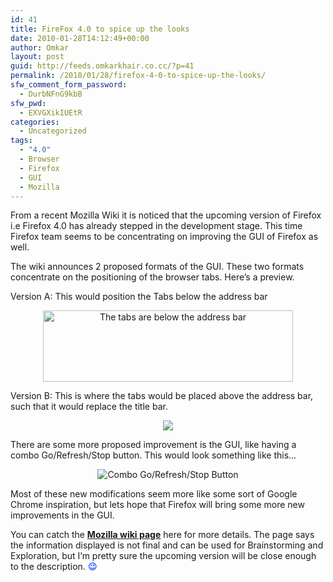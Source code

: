 ```yaml
---
id: 41
title: FireFox 4.0 to spice up the looks
date: 2010-01-28T14:12:49+00:00
author: Omkar
layout: post
guid: http://feeds.omkarkhair.co.cc/?p=41
permalink: /2010/01/28/firefox-4-0-to-spice-up-the-looks/
sfw_comment_form_password:
  - DurbNFnG9kbB
sfw_pwd:
  - EXVGXikIUEtR
categories:
  - Uncategorized
tags:
  - "4.0"
  - Browser
  - Firefox
  - GUI
  - Mozilla
---
```

From a recent Mozilla Wiki it is noticed that the upcoming version of Firefox i.e Firefox 4.0 has already stepped in the development stage. This time Firefox team seems to be concentrating on improving the GUI of Firefox as well.

The wiki announces 2 proposed formats of the GUI. These two formats concentrate on the positioning of the browser tabs. Here&#8217;s a preview.

Version A: This would position the Tabs below the address bar

<p style="text-align: center;">
  <img src="http://lh3.ggpht.com/_Tf3uLIahhCQ/Sq9uHvNRkzI/AAAAAAAAAOY/KFgr2Ur8f5c/s400/SGPhoto_2009_09_15%2016_04_37.jpg" border="0" title="The tabs are below the address bar" width="400" height="114" />
</p>

Version B: This is where the tabs would be placed above the address bar, such that it would replace the title bar.

<p style="text-align: center;">
  <img src="http://lh3.ggpht.com/_Tf3uLIahhCQ/Sq9uKNgjZLI/AAAAAAAAAOc/19Gz_akYo0Q/s400/SGPhoto_2009_09_15%2016_04_59.jpg" border="0" />
</p>

There are some more proposed improvement is the GUI, like having a combo Go/Refresh/Stop button. This would look something like this&#8230;

<p style="text-align: center;">
  <img src="http://lh5.ggpht.com/_Tf3uLIahhCQ/Sq9uMnFLhiI/AAAAAAAAAOg/UOQvZi3M6m8/s800/SGPhoto_2009_09_15%2016_05_41.jpg" border="0" title="Combo Go/Refresh/Stop Button" />
</p>

Most of these new modifications seem more like some sort of Google Chrome inspiration, but lets hope that Firefox will bring some more new improvements in the GUI.

You can catch the <span style="text-decoration: underline;"></span><a href="https://wiki.mozilla.org/Firefox/4.0_Windows_Theme_Mockups" target="_blank"><strong><span style="text-decoration: underline;">Mozilla wiki page</span></strong></a> here for more details. The page says the information displayed is not final and can be used for Brainstorming and Exploration, but I&#8217;m pretty sure the upcoming version will be close enough to the description. **<span style="background-color: #ffffff;"><span style="color: #3366ff;">😉</span></span>**